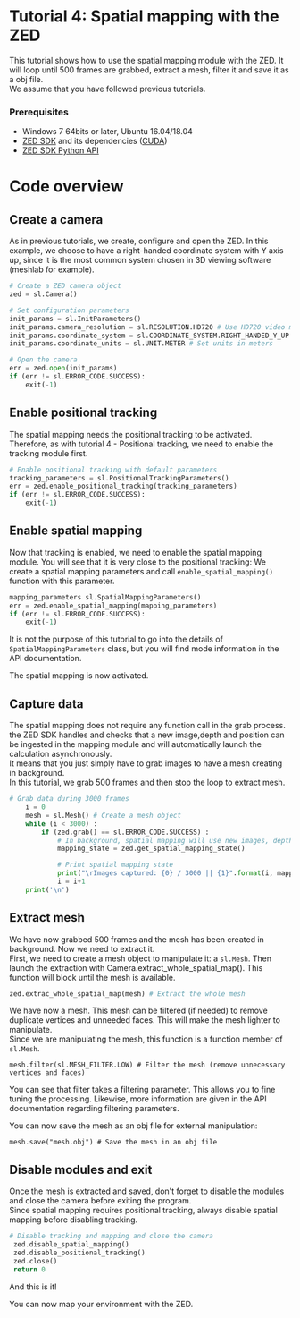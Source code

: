 # Tutorial 4: Spatial mapping with the ZED

This tutorial shows how to use the spatial mapping module with the ZED. It will loop until 500 frames are grabbed, extract a mesh, filter it and save it as a obj file.<br/>
We assume that you have followed previous tutorials.

### Prerequisites

- Windows 7 64bits or later, Ubuntu 16.04/18.04
- [ZED SDK](https://www.stereolabs.com/developers/) and its dependencies ([CUDA](https://developer.nvidia.com/cuda-downloads))
- [ZED SDK Python API](https://github.com/stereolabs/zed-python-api)

# Code overview
## Create a camera

As in previous tutorials, we create, configure and open the ZED. In this example, we choose to have a right-handed coordinate system  with Y axis up, since it is the most common system chosen in 3D viewing software (meshlab for example).

``` python
# Create a ZED camera object
zed = sl.Camera()

# Set configuration parameters
init_params = sl.InitParameters()
init_params.camera_resolution = sl.RESOLUTION.HD720 # Use HD720 video mode (default fps: 60)
init_params.coordinate_system = sl.COORDINATE_SYSTEM.RIGHT_HANDED_Y_UP # Use a right-handed Y-up coordinate system
init_params.coordinate_units = sl.UNIT.METER # Set units in meters

# Open the camera
err = zed.open(init_params)
if (err != sl.ERROR_CODE.SUCCESS):
    exit(-1)
```

## Enable positional tracking

The spatial mapping needs the positional tracking to be activated. Therefore, as with tutorial 4 - Positional tracking, we need to enable the tracking module first.

```python
# Enable positional tracking with default parameters
tracking_parameters = sl.PositionalTrackingParameters()
err = zed.enable_positional_tracking(tracking_parameters)
if (err != sl.ERROR_CODE.SUCCESS):
    exit(-1)
```

## Enable spatial mapping

Now that tracking is enabled, we need to enable the spatial mapping module. You will see that it is very close to the positional tracking: We create a spatial mapping parameters and call `enable_spatial_mapping()` function with this parameter.

```python
mapping_parameters sl.SpatialMappingParameters()
err = zed.enable_spatial_mapping(mapping_parameters)
if (err != sl.ERROR_CODE.SUCCESS):
    exit(-1)
```

It is not the purpose of this tutorial to go into the details of `SpatialMappingParameters` class, but you will find mode information in the API documentation.

The spatial mapping is now activated.

## Capture data

The spatial mapping does not require any function call in the grab process. the ZED SDK handles and checks that a new image,depth and position can be ingested in the mapping module and will automatically launch the calculation asynchronously.<br/>
It means that you just simply have to grab images to have a mesh creating in background.<br/>
In this tutorial, we grab 500 frames and then stop the loop to extract mesh.

```python
# Grab data during 3000 frames
	i = 0
	mesh = sl.Mesh() # Create a mesh object
	while (i < 3000) :
		if (zed.grab() == sl.ERROR_CODE.SUCCESS) :
			# In background, spatial mapping will use new images, depth and pose to create and update the mesh. No specific functions are required here
			mapping_state = zed.get_spatial_mapping_state()

			# Print spatial mapping state
			print("\rImages captured: {0} / 3000 || {1}".format(i, mapping_state))
			i = i+1
	print('\n')
```

## Extract mesh

We have now grabbed 500 frames and the mesh has been created in background. Now we need to extract it.<br/>
First, we need to create a mesh object to manipulate it: a `sl.Mesh`. Then launch the extraction with Camera.extract_whole_spatial_map(). This function will block until the mesh is available.

```python
zed.extrac_whole_spatial_map(mesh) # Extract the whole mesh
```

We have now a mesh. This mesh can be filtered (if needed) to remove duplicate vertices and unneeded faces. This will make the mesh lighter to manipulate.<br/>
Since we are manipulating the mesh, this function is a function member of `sl.Mesh`.<br/>

```
mesh.filter(sl.MESH_FILTER.LOW) # Filter the mesh (remove unnecessary vertices and faces)
 ```

You can see that filter takes a filtering parameter. This allows you to fine tuning the processing. Likewise, more information are given in the API documentation regarding filtering parameters.


You can now save the mesh as an obj file for external manipulation:

```
mesh.save("mesh.obj") # Save the mesh in an obj file
```

## Disable modules and exit

Once the mesh is extracted and saved, don't forget to disable the modules and close the camera before exiting the program.<br/>
Since spatial mapping requires positional tracking, always disable spatial mapping before disabling tracking.

```python
# Disable tracking and mapping and close the camera
 zed.disable_spatial_mapping()
 zed.disable_positional_tracking()
 zed.close()
 return 0
```

And this is it!<br/>

You can now map your environment with the ZED.

